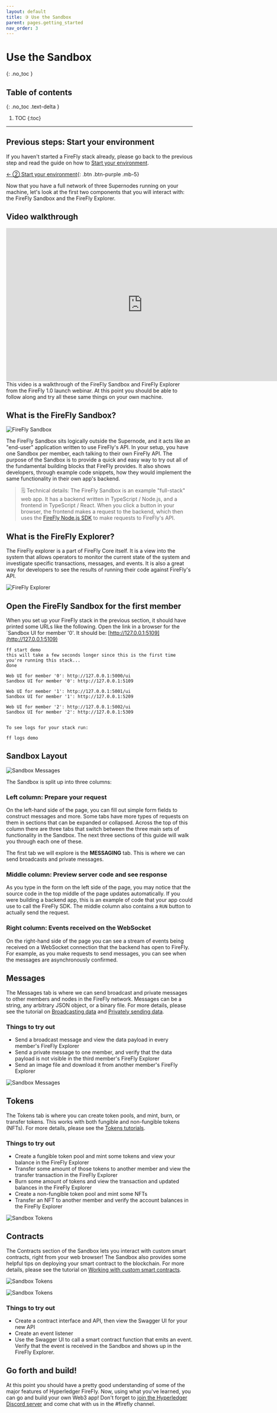 ```yaml
---
layout: default
title: ③ Use the Sandbox
parent: pages.getting_started
nav_order: 3
---
```


# Use the Sandbox
{: .no_toc }

## Table of contents
{: .no_toc .text-delta }

1. TOC
{:toc}

---

## Previous steps: Start your environment
If you haven't started a FireFly stack already, please go back to the previous step and read the guide on how to [Start your environment](./setup_env.md).

[← ② Start your environment](setup_env.md){: .btn .btn-purple .mb-5}

Now that you have a full network of three Supernodes running on your machine, let's look at the first two components that you will interact with: the FireFly Sandbox and the FireFly Explorer.

## Video walkthrough

<iframe width="736" height="414" src="https://www.youtube.com/embed/mmY7Vhwu-yk?start=2787" title="YouTube video player" frameborder="0" allow="accelerometer; autoplay; clipboard-write; encrypted-media; gyroscope; picture-in-picture" allowfullscreen></iframe>
This video is a walkthrough of the FireFly Sandbox and FireFly Explorer from the FireFly 1.0 launch webinar. At this point you should be able to follow along and try all these same things on your own machine. 

## What is the FireFly Sandbox?

![FireFly Sandbox](../images/sandbox/sandbox_broadcast.png)

The FireFly Sandbox sits logically outside the Supernode, and it acts like an "end-user" application written to use FireFly's API. In your setup, you have one Sandbox per member, each talking to their own FireFly API. The purpose of the Sandbox is to provide a quick and easy way to try out all of the fundamental building blocks that FireFly provides. It also shows developers, through example code snippets, how they would implement the same functionality in their own app's backend.

> 🗒 Technical details: The FireFly Sandbox is an example "full-stack" web app. It has a backend written in TypeScript / Node.js, and a frontend in TypeScript / React. When you click a button in your browser, the frontend makes a request to the backend, which then uses the [FireFly Node.js SDK](https://www.npmjs.com/package/@hyperledger/firefly-sdk) to make requests to FireFly's API.

## What is the FireFly Explorer?

The FireFly explorer is a part of FireFly Core itself. It is a view into the system that allows operators to monitor the current state of the system and investigate specific transactions, messages, and events. It is also a great way for developers to see the results of running their code against FireFly's API.

![FireFly Explorer](../images/firefly_explorer.png)

## Open the FireFly Sandbox for the first member

When you set up your FireFly stack in the previous section, it should have printed some URLs like the following. Open the link in a browser for the `Sandbox UI for member '0'. It should be: [http://127.0.0.1:5109](http://127.0.0.1:5109)

```
ff start demo
this will take a few seconds longer since this is the first time you're running this stack...
done

Web UI for member '0': http://127.0.0.1:5000/ui
Sandbox UI for member '0': http://127.0.0.1:5109

Web UI for member '1': http://127.0.0.1:5001/ui
Sandbox UI for member '1': http://127.0.0.1:5209

Web UI for member '2': http://127.0.0.1:5002/ui
Sandbox UI for member '2': http://127.0.0.1:5309


To see logs for your stack run:

ff logs demo
```



## Sandbox Layout

![Sandbox Messages](../images/sandbox/sandbox_broadcast.png)

The Sandbox is split up into three columns:

### Left column: Prepare your request
On the left-hand side of the page, you can fill out simple form fields to construct messages and more. Some tabs have more types of requests on them in sections that can be expanded or collapsed. Across the top of this column there are three tabs that switch between the three main sets of functionality in the Sandbox. The next three sections of this guide will walk you through each one of these.

The first tab we will explore is the **MESSAGING** tab. This is where we can send broadcasts and private messages.

### Middle column: Preview server code and see response
As you type in the form on the left side of the page, you may notice that the source code in the top middle of the page updates automatically. If you were building a backend app, this is an example of code that your app could use to call the FireFly SDK. The middle column also contains a `RUN` button to actually send the request.

### Right column: Events received on the WebSocket
On the right-hand side of the page you can see a stream of events being received on a WebSocket connection that the backend has open to FireFly. For example, as you make requests to send messages, you can see when the messages are asynchronously confirmed.

## Messages

The Messages tab is where we can send broadcast and private messages to other members and nodes in the FireFly network. Messages can be a string, any arbitrary JSON object, or a binary file. For more details, please see the tutorial on [Broadcasting data](../tutorials/broadcast_data.md) and [Privately sending data](../tutorials/private_send.md).

### Things to try out

- Send a broadcast message and view the data payload in every member's FireFly Explorer
- Send a private message to one member, and verify that the data payload is not visible in the third member's FireFly Explorer
- Send an image file and download it from another member's FireFly Explorer

![Sandbox Messages](../images/sandbox/sandbox_broadcast_result.png)

## Tokens

The Tokens tab is where you can create token pools, and mint, burn, or transfer tokens. This works with both fungible and non-fungible tokens (NFTs). For more details, please see the [Tokens tutorials](../tutorials/tokens).

### Things to try out

- Create a fungible token pool and mint some tokens and view your balance in the FireFly Explorer
- Transfer some amount of those tokens to another member and view the transfer transaction in the FireFly Explorer
- Burn some amount of tokens and view the transaction and updated balances in the FireFly Explorer
- Create a non-fungible token pool and mint some NFTs
- Transfer an NFT to another member and verify the account balances in the FireFly Explorer

![Sandbox Tokens](../images/sandbox/sandbox_token_transfer_result.png)

## Contracts

The Contracts section of the Sandbox lets you interact with custom smart contracts, right from your web browser! The Sandbox also provides some helpful tips on deploying your smart contract to the blockchain. For more details, please see the tutorial on [Working with custom smart contracts](../tutorials/custom_contracts.md).

![Sandbox Tokens](../images/sandbox/sandbox_contracts_api.png)

![Sandbox Tokens](../images/sandbox/sandbox_api_swagger.png)

### Things to try out

- Create a contract interface and API, then view the Swagger UI for your new API
- Create an event listener
- Use the Swagger UI to call a smart contract function that emits an event. Verify that the event is received in the Sandbox and shows up in the FireFly Explorer.

## Go forth and build!
At this point you should have a pretty good understanding of some of the major features of Hyperledger FireFly. Now, using what you've learned, you can go and build your own Web3 app! Don't forget to [join the Hyperledger Discord server](https://discord.gg/Fy7MJuqw86) and come chat with us in the #firefly channel.